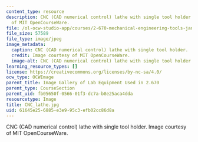 ```yaml
---
content_type: resource
description: CNC (CAD numerical control) lathe with single tool holder. Image courtesy
  of MIT OpenCourseWare.
file: /ol-ocw-studio-app/courses/2-670-mechanical-engineering-tools-january-iap-2004/61645e256885e3e995c3efb02cc86d8a_CNC_lathe.jpg
file_size: 57589
file_type: image/jpeg
image_metadata:
  caption: CNC (CAD numerical control) lathe with single tool holder.
  credit: Image courtesy of MIT OpenCourseWare.
  image-alt: CNC (CAD numerical control) lathe with single tool holder.
learning_resource_types: []
license: https://creativecommons.org/licenses/by-nc-sa/4.0/
ocw_type: OCWImage
parent_title: Image Gallery of Lab Equipment Used in 2.670
parent_type: CourseSection
parent_uid: fb05650f-0566-01f3-dc7a-b8e25aca4dda
resourcetype: Image
title: CNC_lathe.jpg
uid: 61645e25-6885-e3e9-95c3-efb02cc86d8a
---
```

CNC (CAD numerical control) lathe with single tool holder. Image courtesy of MIT OpenCourseWare.